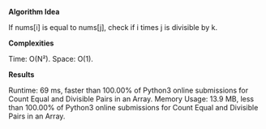**Algorithm Idea**

If nums[i] is equal to nums[j], check if i times j 
is divisible by k. 

**Complexities**

Time: O(N²). 
Space: O(1). 

**Results**

Runtime: 69 ms, faster than 100.00% of Python3 online submissions for Count Equal and Divisible Pairs in an Array.
Memory Usage: 13.9 MB, less than 100.00% of Python3 online submissions for Count Equal and Divisible Pairs in an Array.
